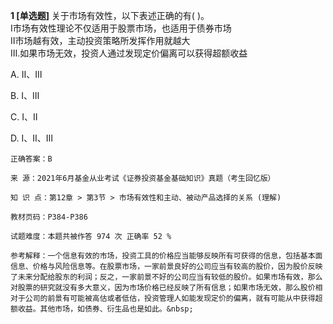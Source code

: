 **1 [单选题]** 关于市场有效性，以下表述正确的有( )。<br />
Ⅰ市场有效性理论不仅适用于股票市场，也适用于债券市场<br />
Ⅱ市场越有效，主动投资策略所发挥作用就越大<br />
Ⅲ.如果市场无效，投资人通过发现定价偏离可以获得超额收益

A. Ⅱ、Ⅲ

B. Ⅰ、Ⅲ

C. Ⅰ、Ⅱ

D. Ⅰ、Ⅱ、Ⅲ

```
正确答案：B

来 源：2021年6月基金从业考试《证券投资基金基础知识》真题（考生回忆版）

知 识 点：第12章 > 第3节 > 市场有效性和主动、被动产品选择的关系 (理解)

教材页码：P384-P386

试题难度：本题共被作答 974 次 正确率 52 %

参考解释：一个信息有效的市场，投资工具的价格应当能够反映所有可获得的信息，包括基本面信息、价格与风险信息等。在股票市场，一家前景良好的公司应当有较高的股价，因为股价反映了未来分配给股东的利润；反之，一家前景不好的公司应当有较低的股价。如果市场有效，那么对股票的研究就没有多大意义，因为市场价格已经反映了所有信息；如果市场无效，那么股价相对于公司的前景有可能被高估或者低估，投资管理人如能发现定价的偏离，就有可能从中获得超额收益。其他市场，如债券、衍生品也是如此。&nbsp;
```

